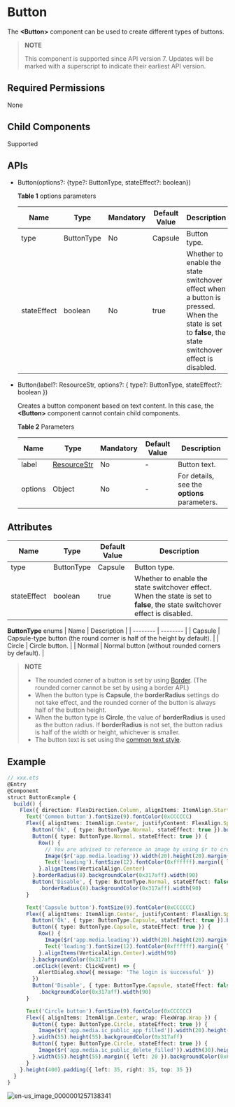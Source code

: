 # Button

The **\<Button>** component can be used to create different types of buttons.

> **NOTE**
>
> This component is supported since API version 7. Updates will be marked with a superscript to indicate their earliest API version.


## Required Permissions

None


## Child Components

Supported


## APIs

- Button(options?: {type?: ButtonType, stateEffect?: boolean})
  
  **Table 1** options parameters
  
  | Name | Type | Mandatory | Default Value | Description |
  | -------- | -------- | -------- | -------- | -------- |
  | type | ButtonType | No | Capsule | Button type. |
  | stateEffect | boolean | No | true | Whether to enable the state switchover effect when a button is pressed. When the state is set to **false**, the state switchover effect is disabled. |


- Button(label?: ResourceStr, options?: { type?: ButtonType, stateEffect?: boolean })
  
  Creates a button component based on text content. In this case, the **\<Button>** component cannot contain child components.

  **Table 2** Parameters

  | Name | Type | Mandatory | Default Value | Description |
  | -------- | -------- | -------- | -------- | -------- |
  | label | [ResourceStr](../../ui/ts-types.md) | No | - | Button text. |
  | options | Object | No | - | For details, see the **options** parameters. |


## Attributes

| Name | Type | Default Value | Description |
| -------- | -------- | -------- | -------- |
| type | ButtonType | Capsule | Button type. |
| stateEffect | boolean | true | Whether to enable the state switchover effect. When the state is set to **false**, the state switchover effect is disabled. |


**ButtonType** enums
| Name | Description |
| -------- | -------- |
| Capsule | Capsule-type button (the round corner is half of the height by default). |
| Circle  | Circle button. |
| Normal  | Normal button (without rounded corners by default). |

> **NOTE**
> - The rounded corner of a button is set by using [Border](ts-universal-attributes-border.md). (The rounded corner cannot be set by using a border API.)
> - When the button type is **Capsule**, the **borderRadius** settings do not take effect, and the rounded corner of the button is always half of the button height. 
> - When the button type is **Circle**, the value of **borderRadius** is used as the button radius. If **borderRadius** is not set, the button radius is half of the width or height, whichever is smaller. 
> - The button text is set using the [common text style](ts-universal-attributes-text-style.md).


## Example


```ts
// xxx.ets
@Entry
@Component
struct ButtonExample {
  build() {
    Flex({ direction: FlexDirection.Column, alignItems: ItemAlign.Start, justifyContent: FlexAlign.SpaceBetween }) {
      Text('Common button').fontSize(9).fontColor(0xCCCCCC)
      Flex({ alignItems: ItemAlign.Center, justifyContent: FlexAlign.SpaceBetween }) {
        Button('Ok', { type: ButtonType.Normal, stateEffect: true }).borderRadius(8).backgroundColor(0x317aff).width(90)
        Button({ type: ButtonType.Normal, stateEffect: true }) {
          Row() {
            // You are advised to reference an image by using $r to create a Resource object.
            Image($r('app.media.loading')).width(20).height(20).margin({ left: 12 })
            Text('loading').fontSize(12).fontColor(0xffffff).margin({ left: 5, right: 12 })
          }.alignItems(VerticalAlign.Center)
        }.borderRadius(8).backgroundColor(0x317aff).width(90)
        Button('Disable', { type: ButtonType.Normal, stateEffect: false }).opacity(0.5)
          .borderRadius(8).backgroundColor(0x317aff).width(90)
      }

      Text('Capsule button').fontSize(9).fontColor(0xCCCCCC)
      Flex({ alignItems: ItemAlign.Center, justifyContent: FlexAlign.SpaceBetween }) {
        Button('Ok', { type: ButtonType.Capsule, stateEffect: true }).backgroundColor(0x317aff).width(90)
        Button({ type: ButtonType.Capsule, stateEffect: true }) {
          Row() {
            Image($r('app.media.loading')).width(20).height(20).margin({ left: 12 })
            Text('loading').fontSize(12).fontColor(0xffffff).margin({ left: 5, right: 12 })
          }.alignItems(VerticalAlign.Center).width(90)
        }.backgroundColor(0x317aff)
        .onClick((event: ClickEvent) => {
          AlertDialog.show({ message: 'The login is successful' })
        })
        Button('Disable', { type: ButtonType.Capsule, stateEffect: false }).opacity(0.5)
          .backgroundColor(0x317aff).width(90)
      }

      Text('Circle button').fontSize(9).fontColor(0xCCCCCC)
      Flex({ alignItems: ItemAlign.Center, wrap: FlexWrap.Wrap }) {
        Button({ type: ButtonType.Circle, stateEffect: true }) {
          Image($r('app.media.ic_public_app_filled')).width(20).height(20)
        }.width(55).height(55).backgroundColor(0x317aff)
        Button({ type: ButtonType.Circle, stateEffect: true }) {
          Image($r('app.media.ic_public_delete_filled')).width(30).height(30)
        }.width(55).height(55).margin({ left: 20 }).backgroundColor(0xF55A42)
      }
    }.height(400).padding({ left: 35, right: 35, top: 35 })
  }
}
```

![en-us_image_0000001257138341](figures/en-us_image_0000001257138341.gif)
